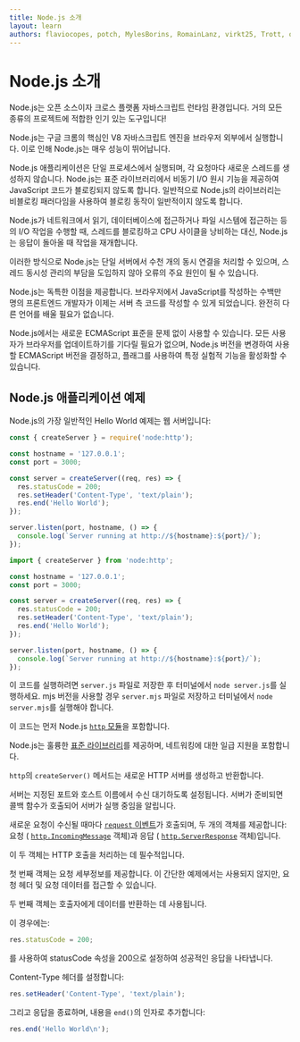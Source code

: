 ```yaml
---
title: Node.js 소개
layout: learn
authors: flaviocopes, potch, MylesBorins, RomainLanz, virkt25, Trott, onel0p3z, ollelauribostrom, MarkPieszak, fhemberger, LaRuaNa, FrozenPandaz, mcollina, amiller-gh, ahmadawais, saqibameen, dangen-effy, aymen94, benhalverson
---
```


# Node.js 소개

Node.js는 오픈 소스이자 크로스 플랫폼 자바스크립트 런타임 환경입니다. 거의 모든 종류의 프로젝트에 적합한 인기 있는 도구입니다!

Node.js는 구글 크롬의 핵심인 V8 자바스크립트 엔진을 브라우저 외부에서 실행합니다. 이로 인해 Node.js는 매우 성능이 뛰어납니다.

Node.js 애플리케이션은 단일 프로세스에서 실행되며, 각 요청마다 새로운 스레드를 생성하지 않습니다. Node.js는 표준 라이브러리에서 비동기 I/O 원시 기능을 제공하여 JavaScript 코드가 블로킹되지 않도록 합니다. 일반적으로 Node.js의 라이브러리는 비블로킹 패러다임을 사용하여 블로킹 동작이 일반적이지 않도록 합니다.

Node.js가 네트워크에서 읽기, 데이터베이스에 접근하거나 파일 시스템에 접근하는 등의 I/O 작업을 수행할 때, 스레드를 블로킹하고 CPU 사이클을 낭비하는 대신, Node.js는 응답이 돌아올 때 작업을 재개합니다.

이러한 방식으로 Node.js는 단일 서버에서 수천 개의 동시 연결을 처리할 수 있으며, 스레드 동시성 관리의 부담을 도입하지 않아 오류의 주요 원인이 될 수 있습니다.

Node.js는 독특한 이점을 제공합니다. 브라우저에서 JavaScript를 작성하는 수백만 명의 프론트엔드 개발자가 이제는 서버 측 코드를 작성할 수 있게 되었습니다. 완전히 다른 언어를 배울 필요가 없습니다.

Node.js에서는 새로운 ECMAScript 표준을 문제 없이 사용할 수 있습니다. 모든 사용자가 브라우저를 업데이트하기를 기다릴 필요가 없으며, Node.js 버전을 변경하여 사용할 ECMAScript 버전을 결정하고, 플래그를 사용하여 특정 실험적 기능을 활성화할 수 있습니다.

## Node.js 애플리케이션 예제

Node.js의 가장 일반적인 Hello World 예제는 웹 서버입니다:

```cjs
const { createServer } = require('node:http');

const hostname = '127.0.0.1';
const port = 3000;

const server = createServer((req, res) => {
  res.statusCode = 200;
  res.setHeader('Content-Type', 'text/plain');
  res.end('Hello World');
});

server.listen(port, hostname, () => {
  console.log(`Server running at http://${hostname}:${port}/`);
});
```

```mjs
import { createServer } from 'node:http';

const hostname = '127.0.0.1';
const port = 3000;

const server = createServer((req, res) => {
  res.statusCode = 200;
  res.setHeader('Content-Type', 'text/plain');
  res.end('Hello World');
});

server.listen(port, hostname, () => {
  console.log(`Server running at http://${hostname}:${port}/`);
});
```

이 코드를 실행하려면 `server.js` 파일로 저장한 후 터미널에서 `node server.js`를 실행하세요.
mjs 버전을 사용할 경우 `server.mjs` 파일로 저장하고 터미널에서 `node server.mjs`를 실행해야 합니다.

이 코드는 먼저 Node.js [`http` 모듈](https://nodejs.org/api/http.html)을 포함합니다.

Node.js는 훌륭한 [표준 라이브러리](https://nodejs.org/api/)를 제공하며, 네트워킹에 대한 일급 지원을 포함합니다.

`http`의 `createServer()` 메서드는 새로운 HTTP 서버를 생성하고 반환합니다.

서버는 지정된 포트와 호스트 이름에서 수신 대기하도록 설정됩니다. 서버가 준비되면 콜백 함수가 호출되어 서버가 실행 중임을 알립니다.

새로운 요청이 수신될 때마다 [`request` 이벤트](https://nodejs.org/api/http.html#http_event_request)가 호출되며, 두 개의 객체를 제공합니다: 요청 ( [`http.IncomingMessage`](https://nodejs.org/api/http.html#http_class_http_incomingmessage) 객체)과 응답 ( [`http.ServerResponse`](https://nodejs.org/api/http.html#http_class_http_serverresponse) 객체)입니다.

이 두 객체는 HTTP 호출을 처리하는 데 필수적입니다.

첫 번째 객체는 요청 세부정보를 제공합니다. 이 간단한 예제에서는 사용되지 않지만, 요청 헤더 및 요청 데이터를 접근할 수 있습니다.

두 번째 객체는 호출자에게 데이터를 반환하는 데 사용됩니다.

이 경우에는:

```js
res.statusCode = 200;
```

를 사용하여 statusCode 속성을 200으로 설정하여 성공적인 응답을 나타냅니다.

Content-Type 헤더를 설정합니다:

```js
res.setHeader('Content-Type', 'text/plain');
```

그리고 응답을 종료하며, 내용을 `end()`의 인자로 추가합니다:

```js
res.end('Hello World\n');
```
